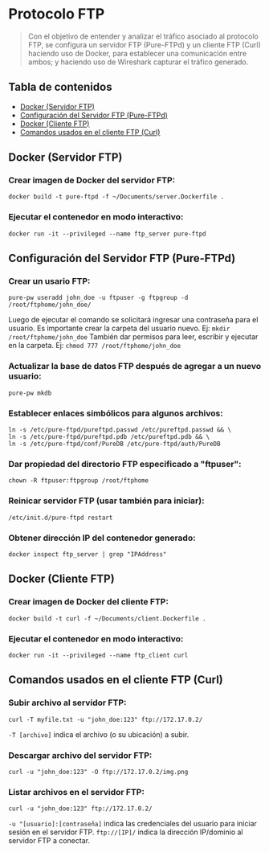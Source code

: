 # Protocolo FTP
> Con el objetivo de entender y analizar el tráfico asociado al protocolo FTP, se configura un servidor FTP (Pure-FTPd) y un cliente FTP (Curl) haciendo uso de Docker, para establecer una comunicación entre ambos; y haciendo uso de Wireshark capturar el tráfico generado.


## Tabla de contenidos
* [Docker (Servidor FTP)](#docker-servidor-ftp)
* [Configuración del Servidor FTP (Pure-FTPd)](#configuración-del-servidor-ftp-pure-ftpd)
* [Docker (Cliente FTP)](#docker-cliente-ftp)
* [Comandos usados en el cliente FTP (Curl)](#comandos-usados-en-el-cliente-ftp-curl)


## Docker (Servidor FTP)

### Crear imagen de Docker del servidor FTP:
```
docker build -t pure-ftpd -f ~/Documents/server.Dockerfile .
```

### Ejecutar el contenedor en modo interactivo:
```
docker run -it --privileged --name ftp_server pure-ftpd
```

## Configuración del Servidor FTP (Pure-FTPd)

### Crear un usario FTP:
```
pure-pw useradd john_doe -u ftpuser -g ftpgroup -d /root/ftphome/john_doe/
```
Luego de ejecutar el comando se solicitará ingresar una contraseña para el usuario.
Es importante crear la carpeta del usuario nuevo. Ej: `mkdir /root/ftphome/john_doe`
También dar permisos para leer, escribir y ejecutar en la carpeta. Ej: `chmod 777 /root/ftphome/john_doe`

### Actualizar la base de datos FTP después de agregar a un nuevo usuario:
```
pure-pw mkdb
```

### Establecer enlaces simbólicos para algunos archivos:
```
ln -s /etc/pure-ftpd/pureftpd.passwd /etc/pureftpd.passwd && \
ln -s /etc/pure-ftpd/pureftpd.pdb /etc/pureftpd.pdb && \
ln -s /etc/pure-ftpd/conf/PureDB /etc/pure-ftpd/auth/PureDB
```

### Dar propiedad del directorio FTP especificado a "ftpuser":
```
chown -R ftpuser:ftpgroup /root/ftphome
```

### Reinicar servidor FTP (usar también para iniciar):
```
/etc/init.d/pure-ftpd restart
```

### Obtener dirección IP del contenedor generado:
```
docker inspect ftp_server | grep "IPAddress"
```



## Docker (Cliente FTP)

### Crear imagen de Docker del cliente FTP:
```
docker build -t curl -f ~/Documents/client.Dockerfile .
```

### Ejecutar el contenedor en modo interactivo:
```
docker run -it --privileged --name ftp_client curl
```

## Comandos usados en el cliente FTP (Curl)

### Subir archivo al servidor FTP:
```
curl -T myfile.txt -u "john_doe:123" ftp://172.17.0.2/
```
`-T [archivo]` indica el archivo (o su ubicación) a subir.

### Descargar archivo del servidor FTP:
```
curl -u "john_doe:123" -O ftp://172.17.0.2/img.png
```

### Listar archivos en el servidor FTP:
```
curl -u "john_doe:123" ftp://172.17.0.2/
```
`-u "[usuario]:[contraseña]` indica las credenciales del usuario para iniciar sesión en el servidor FTP.
`ftp://[IP]/` indica la dirección IP/dominio al servidor FTP a conectar.